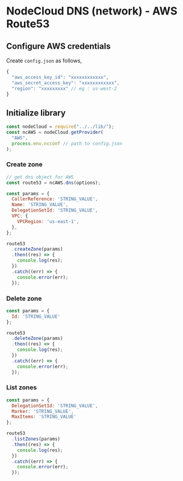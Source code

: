 # NodeCloud DNS (network) - AWS Route53

## Configure AWS credentials

Create `config.json` as follows,

```js
{
  "aws_access_key_id": "xxxxxxxxxxxx",
  "aws_secret_access_key": "xxxxxxxxxxxx",
  "region": "xxxxxxxxx" // eg : us-west-2
}
```

## Initialize library

```js
const nodeCloud = require("../../lib/");
const ncAWS = nodeCloud.getProvider(
  "AWS",
  process.env.ncconf // path to config.json
);
```

### Create zone

```js
// get dns object for AWS
const route53 = ncAWS.dns(options);

const params = {
  CallerReference: 'STRING_VALUE',
  Name: 'STRING_VALUE',
  DelegationSetId: 'STRING_VALUE',
  VPC: {
    VPCRegion: 'us-east-1',
  },
};

route53
  .createZone(params)
  .then((res) => {
    console.log(res);
  })
  .catch((err) => {
    console.error(err);
  });
```

### Delete zone

```js
const params = {
  Id: 'STRING_VALUE'
};

route53
  .deleteZone(params)
  .then((res) => {
    console.log(res);
  })
  .catch((err) => {
    console.error(err);
  });
```

### List zones

```js
const params = {
  DelegationSetId: 'STRING_VALUE',
  Marker: 'STRING_VALUE',
  MaxItems: 'STRING_VALUE'
};

route53
  .listZones(params)
  .then((res) => {
    console.log(res);
  })
  .catch((err) => {
    console.error(err);
  });

```
